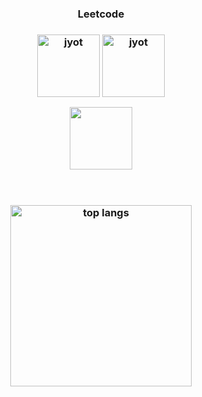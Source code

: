 <!--## Hi there 👋 -->

<!--
**Mondeep1999/Mondeep1999** is a ✨ _special_ ✨ repository because its `README.md` (this file) appears on your GitHub profile.

Here are some ideas to get you started:

- 🔭 I’m currently working on ...
- 🌱 I’m currently learning ...
- 👯 I’m looking to collaborate on ...
- 🤔 I’m looking for help with ...
- 💬 Ask me about ...
- 📫 How to reach me: ...
- 😄 Pronouns: ...
- ⚡ Fun fact: ...
-->
<div align="center"> 
<h3 align="center">Leetcode<h3>  
<p align="center">
  <a href="https://leetcode.com/alphaax/" target="_blank"><img align="center" src="https://assets.leetcode.com/static_assets/marketing/2024-50.gif" alt="jyot" height="100" width="100" /></a>
  <a href="https://leetcode.com/alphaax/" target="_blank"><img align="center" src="https://assets.leetcode.com/static_assets/marketing/2024-100-new.gif" alt="jyot" height="100" width="100" /></a>
<p align="center">
  <img  align=top flex-grow=1 src="https://leetcard.jacoblin.cool/alphaax?theme=dark&font=Nunito&ext=heatmap" height="100" width="100"/>  
</p>
<br/>

<br>
<div align=center>
  <!--<img width=390 src="https://streak-stats.demolab.com/?user=Mondeep1999&count_private=true&theme=react&border_radius=15" alt="streak stats"/> -->
  <!--<img width=290 src="https://github-readme-stats.vercel.app/api?username=Mondeep1999&show_icons=true&theme=react&rank_icon=github&border_radius=10" alt="readme stats" /> -->
  <img width=290 align="center" src="https://github-readme-stats.vercel.app/api/top-langs/?username=Mondeep1999&hide=HTML&langs_count=8&layout=compact&theme=react&border_radius=10&size_weight=0.5&count_weight=0.5&exclude_repo=github-readme-stats" alt="top langs" />
</div>
<br/>
